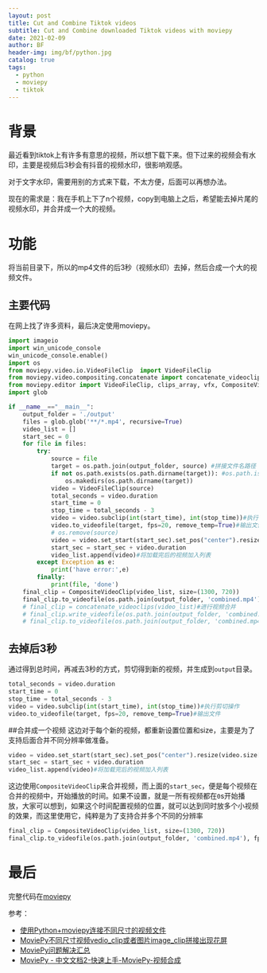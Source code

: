 ```yaml
---
layout: post
title: Cut and Combine Tiktok videos
subtitle: Cut and Combine downloaded Tiktok videos with moviepy
date: 2021-02-09
author: BF
header-img: img/bf/python.jpg
catalog: true
tags:
  - python
  - moviepy
  - tiktok
---
```


# 背景

最近看到tiktok上有许多有意思的视频，所以想下载下来。但下过来的视频会有水印，主要是视频后3秒会有抖音的视频水印，很影响观感。

对于文字水印，需要用别的方式来下载，不太方便，后面可以再想办法。

现在的需求是：我在手机上下了n个视频，copy到电脑上之后，希望能去掉片尾的视频水印，并合并成一个大的视频。

# 功能

将当前目录下，所以的mp4文件的后3秒（视频水印）去掉，然后合成一个大的视频文件。

## 主要代码

在网上找了许多资料，最后决定使用moviepy。

```python
import imageio
import win_unicode_console
win_unicode_console.enable()
import os
from moviepy.video.io.VideoFileClip  import VideoFileClip
from moviepy.video.compositing.concatenate import concatenate_videoclips
from moviepy.editor import VideoFileClip, clips_array, vfx, CompositeVideoClip
import glob

if __name__=="__main__":
    output_folder = './output'
    files = glob.glob('**/*.mp4', recursive=True)
    video_list = []
    start_sec = 0
    for file in files:
        try:
            source = file
            target = os.path.join(output_folder, source) #拼接文件名路径
            if not os.path.exists(os.path.dirname(target)): #os.path.isdir(os.path.join(root, output)) os.path.join(root, output)
                os.makedirs(os.path.dirname(target))
            video = VideoFileClip(source)
            total_seconds = video.duration
            start_time = 0
            stop_time = total_seconds - 3
            video = video.subclip(int(start_time), int(stop_time))#执行剪切操作
            video.to_videofile(target, fps=20, remove_temp=True)#输出文件
            # os.remove(source)
            video = video.set_start(start_sec).set_pos("center").resize(video.size[0]/1300)
            start_sec = start_sec + video.duration
            video_list.append(video)#将加载完后的视频加入列表
        except Exception as e:
            print('have error:',e)
        finally:
            print(file, 'done')
    final_clip = CompositeVideoClip(video_list, size=(1300, 720))
    final_clip.to_videofile(os.path.join(output_folder, 'combined.mp4'), fps=20, remove_temp=True)
    # final_clip = concatenate_videoclips(video_list)#进行视频合并
    # final_clip.write_videofile(os.path.join(output_folder, 'combined.mp4'), fps=20, remove_temp=True)
    # final_clip.to_videofile(os.path.join(output_folder, 'combined.mp4'), fps=20, remove_temp=True)#将合并后的视频输出
```

## 去掉后3秒
通过得到总时间，再减去3秒的方式，剪切得到新的视频，并生成到`output`目录。
```python
total_seconds = video.duration
start_time = 0
stop_time = total_seconds - 3
video = video.subclip(int(start_time), int(stop_time))#执行剪切操作
video.to_videofile(target, fps=20, remove_temp=True)#输出文件
```

##合并成一个视频
这边对于每个新的视频，都重新设置位置和size，主要是为了支持后面合并不同分辨率做准备。
```python
video = video.set_start(start_sec).set_pos("center").resize(video.size[0]/1300)
start_sec = start_sec + video.duration
video_list.append(video)#将加载完后的视频加入列表
```
这边使用`CompositeVideoClip`来合并视频，而上面的`start_sec`，便是每个视频在合并的视频中，开始播放的时间。如果不设置，就是一所有视频都在`0`s开始播放，大家可以想到，如果这个时间配置视频的位置，就可以达到同时放多个小视频的效果，而这里使用它，纯粹是为了支持合并多个不同的分辨率
```python
final_clip = CompositeVideoClip(video_list, size=(1300, 720))
final_clip.to_videofile(os.path.join(output_folder, 'combined.mp4'), fps=20, remove_temp=True)
```

# 最后

完整代码在[moviepy](https://github.com/bearfly1990/PowerScript/tree/master/Python3/moviepy/)

参考：
* [使用Python+moviepy连接不同尺寸的视频文件](https://cloud.tencent.com/developer/article/1582917)
* [MoviePy不同尺寸视频vedio_clip或者图片image_clip拼接出现花屏](https://blog.csdn.net/ucsheep/article/details/84630800)
* [MoviePy问题解决汇总](https://blog.csdn.net/ucsheep/article/details/84387092)
*  [MoviePy - 中文文档2-快速上手-MoviePy-视频合成](https://blog.csdn.net/ucsheep/article/details/81329598)
